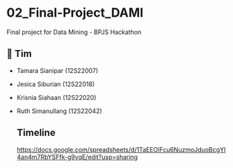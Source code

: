 # 02_Final-Project_DAMI
Final project for Data Mining - BPJS Hackathon

## 👥 Tim
- Tamara Sianipar (12S22007)
- Jesica Siburian (12S22018)
- Krisnia Siahaan (12S22020)
- Ruth Simanullang (12S22042)

  ## Timeline
  https://docs.google.com/spreadsheets/d/1TaEEOlFcu6NuzmoJduoBcgYI4an4m7RbYSFfk-g9vqE/edit?usp=sharing
  
